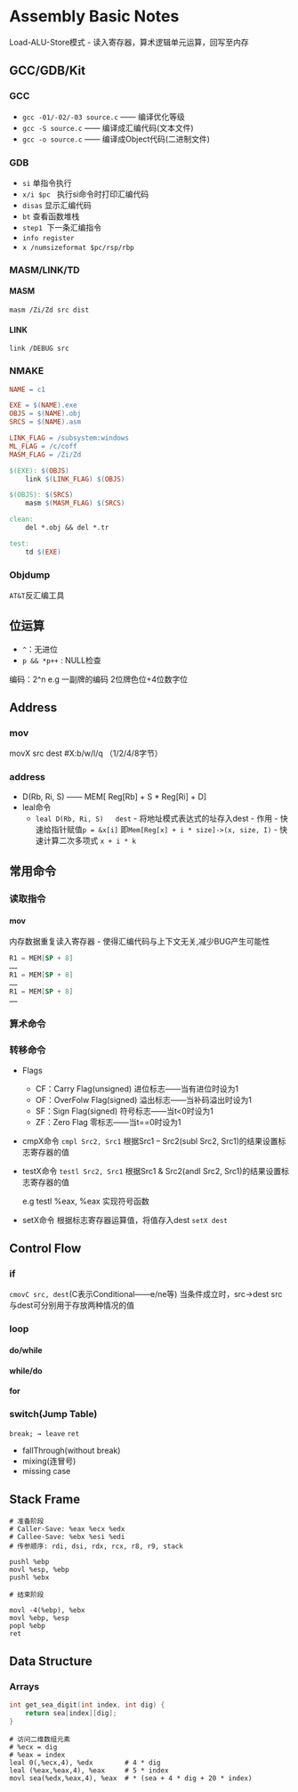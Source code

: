 # Assembly Basic Notes

Load-ALU-Store模式 - 读入寄存器，算术逻辑单元运算，回写至内存

## GCC/GDB/Kit

### GCC

- `gcc -01/-02/-03 source.c`  —— 编译优化等级
- `gcc -S source.c` —— 编译成汇编代码(文本文件)
- `gcc -o source.c` —— 编译成Object代码(二进制文件)

### GDB

- `si`              单指令执行
- `x/i $pc`     执行si命令时打印汇编代码
- `disas`        显示汇编代码
- `bt`             查看函数堆栈
- `step1`       下一条汇编指令
- `info register`
- `x /numsizeformat $pc/rsp/rbp`

### MASM/LINK/TD

#### MASM

```shell
masm /Zi/Zd src dist
```

#### LINK

```shell
link /DEBUG src
```

### NMAKE

```makefile
NAME = c1

EXE = $(NAME).exe
OBJS = $(NAME).obj
SRCS = $(NAME).asm

LINK_FLAG = /subsystem:windows
ML_FLAG = /c/coff
MASM_FLAG = /Zi/Zd

$(EXE): $(OBJS)
    link $(LINK_FLAG) $(OBJS)

$(OBJS): $(SRCS)
    masm $(MASM_FLAG) $(SRCS)

clean:
    del *.obj && del *.tr

test:
    td $(EXE)
```

### Objdump

`AT&T`反汇编工具

## 位运算

- `^`：无进位
- `p && *p++` : NULL检查

编码：2^n  e.g 一副牌的编码 2位牌色位+4位数字位

## Address

### mov

movX  src dest  #X:b/w/l/q （1/2/4/8字节）

### address

- D(Rb, Ri, S) —— MEM[ Reg[Rb] + S * Reg[Ri] + D]
- leal命令
  - `leal D(Rb, Ri, S)   dest`
        - 将地址模式表达式的址存入dest
        - 作用
            - 快速给指针赋值`p = &x[i]` 即`Mem[Reg[x] + i * size]->(x, size, I)`
            - 快速计算二次多项式 `x + i * k`

## 常用命令

### 读取指令

#### mov

内存数据重复读入寄存器 - 使得汇编代码与上下文无关,减少BUG产生可能性

```asm
R1 = MEM[SP + 8]
……
R1 = MEM[SP + 8]
……
R1 = MEM[SP + 8]
……
```

### 算术命令

### 转移命令

- Flags
    - CF：Carry Flag(unsigned)    进位标志——当有进位时设为1
    - OF：OverFolw Flag(signed) 溢出标志——当补码溢出时设为1
    - SF：Sign Flag(signed)           符号标志——当t<0时设为1
    - ZF：Zero Flag                        零标志——当t==0时设为1

- cmpX命令
    `cmpl Src2, Src1`
      根据Src1 – Src2(subl Src2, Src1)的结果设置标志寄存器的值

- testX命令
    `testl Src2, Src1`
      根据Src1 & Src2(andl Src2, Src1)的结果设置标志寄存器的值

    e.g testl %eax, %eax 实现符号函数
- setX命令 根据标志寄存器运算值，将值存入dest
    `setX dest`

## Control Flow

### if
`cmovC src, dest`(C表示Conditional——e/ne等)
    当条件成立时，src->dest  src与dest可分别用于存放两种情况的值

### loop

#### do/while

#### while/do

#### for

### switch(**Jump Table**)

`break; → leave`
              `ret`
- fallThrough(without break)
- mixing(连冒号)
- missing case

## Stack Frame

```ass
# 准备阶段
# Caller-Save: %eax %ecx %edx
# Callee-Save: %ebx %esi %edi
# 传参顺序: rdi, dsi, rdx, rcx, r8, r9, stack

pushl %ebp
movl %esp, %ebp
pushl %ebx

# 结束阶段

movl -4(%ebp), %ebx
movl %ebp, %esp
popl %ebp
ret
```

## Data Structure

### Arrays

```c
int get_sea_digit(int index, int dig) {
    return sea[index][dig];
}
```

```ass
# 访问二维数组元素
# %ecx = dig
# %eax = index
leal 0(,%ecx,4), %edx        # 4 * dig
leal (%eax,%eax,4), %eax     # 5 * index
movl sea(%edx,%eax,4), %eax  # * (sea + 4 * dig + 20 * index)
```
